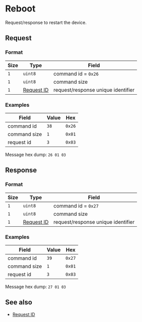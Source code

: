 # Reboot

Request/response to restart the device.


## Request

### Format

| Size | Type                                 | Field                              |
| ---- | ------------------------------------ | ---------------------------------- |
| `1`  | `uint8`                              | command id = `0x26`                |
| `1`  | `uint8`                              | command size                       |
| `1`  | [Request ID](../types.md#request-id) | request/response unique identifier |

### Examples

| Field        | Value | Hex    |
| ------------ | ----- | ------ |
| command id   | `38`  | `0x26` |
| command size | `1`   | `0x01` |
| request id   | `3`   | `0x03` |

Message hex dump: `26 01 03`


## Response

### Format

| Size | Type                                 | Field                              |
| ---- | ------------------------------------ | ---------------------------------- |
| `1`  | `uint8`                              | command id = `0x27`                |
| `1`  | `uint8`                              | command size                       |
| `1`  | [Request ID](../types.md#request-id) | request/response unique identifier |


### Examples

| Field        | Value | Hex    |
| ------------ | ----- | ------ |
| command id   | `39`  | `0x27` |
| command size | `1`   | `0x01` |
| request id   | `3`   | `0x03` |

Message hex dump: `27 01 03`

## See also

* [Request ID](../types.md#request-id)
